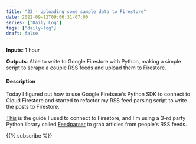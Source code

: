 ```yaml
---
title: "23 - Uploading some sample data to Firestore"
date: 2022-09-12T09:06:31-07:00
series: ["Daily Log"]
tags: ["daily-log"]
draft: false
---
```

**Inputs**: 1 hour

**Outputs**: Able to write to Google Firestore with Python, making a simple script to scrape a couple RSS feeds and upload them to Firestore.

#### Description

Today I figured out how to use Google Firebase's Python SDK to connect to Cloud Firestore and started to refactor my RSS feed parsing script to write the posts to Firestore.

[This](https://firebase.google.com/docs/firestore/quickstart?hl=en&authuser=0) is the guide I used to connect to Firestore, and I'm using a 3-rd party Python library called [Feedparser](https://feedparser.readthedocs.io/en/latest/reference.html) to grab articles from people's RSS feeds. 

{{% subscribe %}}
